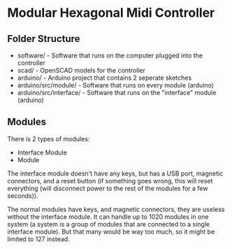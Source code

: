 # Modular Hexagonal Midi Controller

## Folder Structure
- software/ - Software that runs on the computer plugged into the controller
- scad/ - OpenSCAD models for the controller
- arduino/ - Arduino project that contains 2 seperate sketches
- arduino/src/module/ - Software that runs on every module (arduino)
- arduino/src/interface/ - Software that runs on the "interface" module (arduino)

## Modules

There is 2 types of modules:
- Interface Module
- Module

The interface module doesn't have any keys, but has a USB port, magnetic connectors, and a reset button (if something goes wrong, this will reset everything (will disconnect power to the rest of the modules for a few seconds)).

The normal modules have keys, and magnetic connectors, they are useless without the interface module.
It can handle up to 1020 modules in one system (a system is a group of modules that are connected to a single interface module).
But that many would be way too much, so it might be limited to 127 instead.